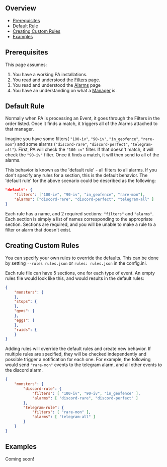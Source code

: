## Overview

* [Prerequisites](#prerequisites)
* [Default Rule](#default-rule)
* [Creating Custom Rules](#creating-custom-rules)
* [Examples](#examples)

## Prerequisites

This page assumes:

1. You have a working PA installations.
2. You read and understood the [Filters](Filters-Overview) page.
3. You read and understood the [Alarms](alarms) page
4. You have an understanding on what a [Manager](Managers) is.

## Default Rule

Normally when PA is processing an Event, it goes through the Filters in
the order listed. Once it finds a match, it triggers all of the Alarms
attached to that manager.

Imagine you have some filters( `"100-iv"`, `"90-iv"`,
`"in_geofence"`, `"rare-mon"`) and some alarms (`"discord-rare"`,
`"discord-perfect"`, `"telegram-all"`). First, PA will check the `"100-iv"`
filter. If that doesn't match, it will check the `"90-iv"` filter.
Once it finds a match, it will then send to all of the alarms.

This behavior is known as the 'default rule' - all filters to all
alarms. If you don't specify any rules for a section, this is the
default behavior. The 'default rule' for the above scenario could be
 described as the following:

```json
"default": {
    "filters": ["100-iv", "90-iv", "in_geofence", "rare-mon"],
    "alarms": ["discord-rare", "discord-perfect", "telegram-all" ]
}

```

Each rule has a name, and 2 required sections: `"filters"` and
`"alarms"`. Each section is simply a list of names corresponding to the
appropriate section. Sections are required, and you will be unable to
make a rule to a filter or alarm that doesn't exist.

## Creating Custom Rules

You can specify your own rules to override the defaults. This can be
done by setting `--rules rules.json` or `rules: rules.json` in the
config.ini.

Each rule file can have 5 sections, one for each type of event. An empty
rules file would look like this, and would results in the default rules:
```json
{
    "monsters": {
    },
    "stops": {
    },
    "gyms": {
    },
    "eggs": {
    },
    "raids": {
    }
}
```

Adding rules will override the default rules and create new behavior.
If multiple rules are specified, they will be checked independently and
possible trigger a notification for each one. For example, the
following would send `"rare-mon"` events to the telegram alarm,  and all
other events to the discord alarm.

```json
{
    "monsters": {
        "discord-rule": {
            "filters": [ "100-iv", "90-iv", "in_geofence" ],
            "alarms": [ "discord-rare", "discord-perfect" ]
        },
        "telegram-rule": {
            "filters": [ "rare-mon" ],
            "alarms": [ "telegram-all" ]
        }
    }
}
```

## Examples

Coming soon!

